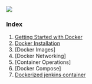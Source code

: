 <img src="images/c4logo.png">

### Index
  1. [Getting Started with Docker](https://github.com/submah/docker-tutorials/blob/master/Getting-Started-with-Docker.md)
  2. [Docker Installation](http://)
  3. [Docker Images]
  4. [Docker Networking]
  5. [Container Operations]
  6. [Docker Compose]
  7. [Dockerized jenkins container](https://github.com/submah/docker-tutorials/blob/master/Dockerized-jenkins-container.md)
